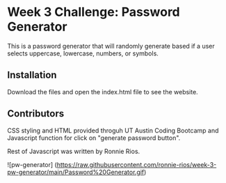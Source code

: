 # Week 3 Challenge: Password Generator

This is a password generator that will randomly generate based if a user selects uppercase, lowercase, numbers, or symbols.

## Installation

Download the files and open the index.html file to see the website.

## Contributors
CSS styling and HTML provided throguh UT Austin Coding Bootcamp and Javascript function for click on "generate password button".

Rest of Javascript was written by Ronnie Rios.

![pw-generator] 
(https://raw.githubusercontent.com/ronnie-rios/week-3-pw-generator/main/Password%20Generator.gif)